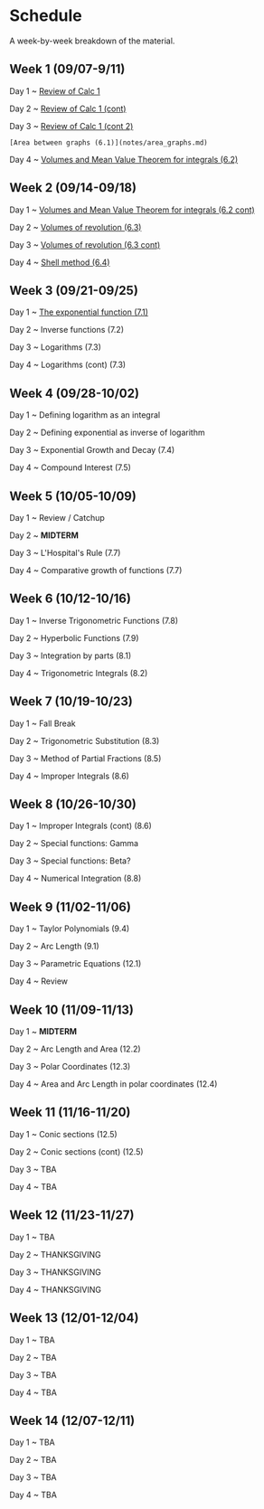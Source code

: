# Schedule

A week-by-week breakdown of the material.

## Week  1 (09/07-9/11)

Day 1
  ~ [Review of Calc 1](notes/calc1_review.md)

Day 2
  ~ [Review of Calc 1 (cont)](notes/calc1_review.md)


Day 3
  ~ [Review of Calc 1 (cont 2)](notes/calc1_review.md)

    [Area between graphs (6.1)](notes/area_graphs.md)

Day 4
  ~ [Volumes and Mean Value Theorem for integrals (6.2)](notes/volumes.md)


## Week  2 (09/14-09/18)

Day 1
  ~ [Volumes and Mean Value Theorem for integrals (6.2 cont)](notes/volumes.md)


Day 2
  ~ [Volumes of revolution (6.3)](notes/volumes_revolution.md)


Day 3
  ~ [Volumes of revolution (6.3 cont)](notes/volumes_revolution.md)

Day 4
  ~ [Shell method (6.4)](notes/volumes_shell.md)

## Week  3 (09/21-09/25)

Day 1
  ~ [The exponential function (7.1)](notes/exponential.md)

Day 2
  ~ Inverse functions (7.2)

Day 3
  ~ Logarithms (7.3)

Day 4
  ~ Logarithms (cont) (7.3)

## Week  4 (09/28-10/02)

Day 1
  ~ Defining logarithm as an integral

Day 2
  ~ Defining exponential as inverse of logarithm

Day 3
  ~ Exponential Growth and Decay (7.4)

Day 4
  ~ Compound Interest (7.5)

## Week  5 (10/05-10/09)

Day 1
  ~ Review / Catchup

Day 2
  ~ **MIDTERM**

Day 3
  ~ L'Hospital's Rule (7.7)

Day 4
  ~ Comparative growth of functions (7.7)

## Week  6 (10/12-10/16)

Day 1
  ~ Inverse Trigonometric Functions (7.8)

Day 2
  ~ Hyperbolic Functions (7.9)

Day 3
  ~ Integration by parts (8.1)

Day 4
  ~ Trigonometric Integrals (8.2)

## Week  7 (10/19-10/23)

Day 1
  ~ Fall Break

Day 2
  ~ Trigonometric Substitution (8.3)

Day 3
  ~ Method of Partial Fractions (8.5)

Day 4
  ~ Improper Integrals (8.6)

## Week  8 (10/26-10/30)

Day 1
  ~ Improper Integrals (cont) (8.6)

Day 2
  ~ Special functions: Gamma

Day 3
  ~ Special functions: Beta?

Day 4
  ~ Numerical Integration (8.8)

## Week  9 (11/02-11/06)

Day 1
  ~ Taylor Polynomials (9.4)

Day 2
  ~ Arc Length (9.1)

Day 3
  ~ Parametric Equations (12.1)

Day 4
  ~ Review

## Week 10 (11/09-11/13)

Day 1
  ~ **MIDTERM**

Day 2
  ~ Arc Length and Area (12.2)

Day 3
  ~ Polar Coordinates (12.3)

Day 4
  ~ Area and Arc Length in polar coordinates (12.4)

## Week 11 (11/16-11/20)

Day 1
  ~ Conic sections (12.5)

Day 2
  ~ Conic sections (cont) (12.5)

Day 3
  ~ TBA

Day 4
  ~ TBA


## Week 12 (11/23-11/27)

Day 1
  ~ TBA

Day 2
  ~ THANKSGIVING

Day 3
  ~ THANKSGIVING

Day 4
  ~ THANKSGIVING


## Week 13 (12/01-12/04)

Day 1
  ~ TBA

Day 2
  ~ TBA

Day 3
  ~ TBA

Day 4
  ~ TBA

## Week 14 (12/07-12/11)

Day 1
  ~ TBA

Day 2
  ~ TBA

Day 3
  ~ TBA

Day 4
  ~ TBA
